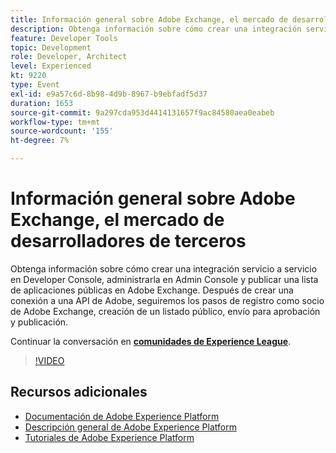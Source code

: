 ```yaml
---
title: Información general sobre Adobe Exchange, el mercado de desarrolladores de terceros
description: Obtenga información sobre cómo crear una integración servicio a servicio en Developer Console, administrarla en Admin Console y publicar una lista de aplicaciones públicas en Adobe Exchange. Después de crear una conexión a una API de Adobe, seguiremos los pasos de registro como socio de Adobe Exchange, creación de un listado público, envío para aprobación y publicación.
feature: Developer Tools
topic: Development
role: Developer, Architect
level: Experienced
kt: 9220
type: Event
exl-id: e9a57c6d-8b98-4d9b-8967-b9ebfadf5d37
duration: 1653
source-git-commit: 9a297cda953d4414131657f9ac84580aea0eabeb
workflow-type: tm+mt
source-wordcount: '155'
ht-degree: 7%

---
```


# Información general sobre Adobe Exchange, el mercado de desarrolladores de terceros

Obtenga información sobre cómo crear una integración servicio a servicio en Developer Console, administrarla en Admin Console y publicar una lista de aplicaciones públicas en Adobe Exchange. Después de crear una conexión a una API de Adobe, seguiremos los pasos de registro como socio de Adobe Exchange, creación de un listado público, envío para aprobación y publicación.

Continuar la conversación en **[comunidades de Experience League](https://adobe.ly/3ooiltm)**.

>[!VIDEO](https://video.tv.adobe.com/v/337841/?quality=12&learn=on&hidetitle=true)

## Recursos adicionales

- [Documentación de Adobe Experience Platform](https://experienceleague.adobe.com/docs/experience-platform.html)
- [Descripción general de Adobe Experience Platform](https://experienceleague.adobe.com/docs/experience-platform/landing/home.html?lang=es)
- [Tutoriales de Adobe Experience Platform](https://experienceleague.adobe.com/docs/platform-learn/tutorials/overview.html?lang=es)

